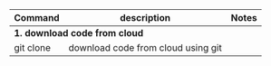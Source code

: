 
<table>
    <thead>
        <tr>
            <th>Command</th>
            <th>description</th>
            <th>Notes</th>
        </tr>
    </thead>
    <tbody>
        <tr>
            <td colspan=3><b>1. download code from cloud</b></td>
        </tr>
        <tr>
            <td>git clone <clone_url></td>
            <td>download code from cloud using git</td>
            <td></td>
        </tr>
    </tbody>
</table>